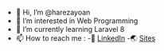 - 👋 Hi, I’m @harezayoan
- 👀 I’m interested in Web Programming
- 🌱 I’m currently learning Laravel 8
- 📫 How to reach me : 
  -:office: [LinkedIn](https://www.linkedin.com/in/hareza-yoan-5755a5223/)
  -:earth_asia: [Sites](https://sites.google.com/view/harezayoan/home)
<!---
harezayoan/harezayoan is a ✨ special ✨ repository because its `README.md` (this file) appears on your GitHub profile.
You can click the Preview link to take a look at your changes.
--->
